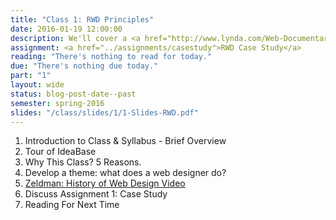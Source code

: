 ```yaml
---
title: "Class 1: RWD Principles"
date: 2016-01-19 12:00:00
description: We'll cover a <a href="http://www.lynda.com/Web-Documentaries-tutorials/Jeffrey-Zeldman-20-years-Web-Design-Community/167374/188504-4.html">brief history of web design</a>, web standards and why responsive design is important.  We'll head to the computers for a quick Mac boot camp.  I'll also have you take the <a href="http://kent.qualtrics.com/SE/?SID=SV_02FBFyozDRa4b8F">Introductory Class Survey</a>.
assignment: <a href="../assignments/casestudy">RWD Case Study</a>
reading: "There's nothing to read for today."
due: "There's nothing due today."
part: "1"
layout: wide
status: blog-post-date--past
semester: spring-2016
slides: "/class/slides/1/1-Slides-RWD.pdf"
---
```


1.  Introduction to Class & Syllabus - Brief Overview
2.  Tour of IdeaBase
2.  Why This Class?  5 Reasons.
3.  Develop a theme: what does a web designer do?
4.  [Zeldman: History of Web Design Video](http://www.lynda.com/Web-Documentaries-tutorials/Jeffrey-Zeldman-20-years-Web-Design-Community/167374/188504-4.html)
5.  Discuss Assignment 1: Case Study
6.  Reading For Next Time